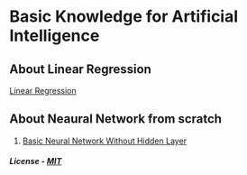# Basic Knowledge for Artificial Intelligence
 
## About Linear Regression
[Linear Regression](linear-regression/linearRegression.ipynb)

## About Neaural Network from scratch
1. [Basic Neural Network Without Hidden Layer](neural_network/without_hidden_layers.ipynb)

##### License - [MIT](LICENSE)